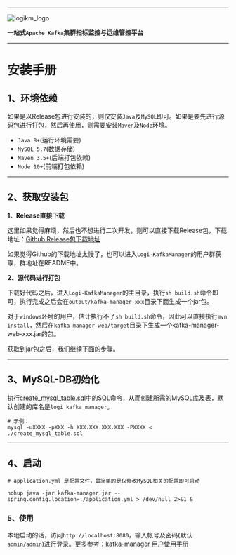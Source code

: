 
---

![logikm_logo](https://user-images.githubusercontent.com/71620349/125024570-9e07a100-e0b3-11eb-8ebc-22e73e056771.png)

**一站式`Apache Kafka`集群指标监控与运维管控平台**

--- 

# 安装手册

## 1、环境依赖

如果是以Release包进行安装的，则仅安装`Java`及`MySQL`即可。如果是要先进行源码包进行打包，然后再使用，则需要安装`Maven`及`Node`环境。

- `Java 8+`(运行环境需要)
- `MySQL 5.7`(数据存储)
- `Maven 3.5+`(后端打包依赖)
- `Node 10+`(前端打包依赖)

---

## 2、获取安装包

**1、Release直接下载**

这里如果觉得麻烦，然后也不想进行二次开发，则可以直接下载Release包，下载地址：[Github Release包下载地址](https://github.com/didi/Logi-KafkaManager/releases)

如果觉得Github的下载地址太慢了，也可以进入`Logi-KafkaManager`的用户群获取，群地址在README中。


**2、源代码进行打包**

下载好代码之后，进入`Logi-KafkaManager`的主目录，执行`sh build.sh`命令即可，执行完成之后会在`output/kafka-manager-xxx`目录下面生成一个jar包。

对于`windows`环境的用户，估计执行不了`sh build.sh`命令，因此可以直接执行`mvn install`，然后在`kafka-manager-web/target`目录下生成一个kafka-manager-web-xxx.jar的包。

获取到jar包之后，我们继续下面的步骤。

---

## 3、MySQL-DB初始化

执行[create_mysql_table.sql](create_mysql_table.sql)中的SQL命令，从而创建所需的MySQL库及表，默认创建的库名是`logi_kafka_manager`。

```
# 示例：
mysql -uXXXX -pXXX -h XXX.XXX.XXX.XXX -PXXXX < ./create_mysql_table.sql
```

---

## 4、启动

```
# application.yml 是配置文件，最简单的是仅修改MySQL相关的配置即可启动

nohup java -jar kafka-manager.jar --spring.config.location=./application.yml > /dev/null 2>&1 &
```

### 5、使用

本地启动的话，访问`http://localhost:8080`，输入帐号及密码(默认`admin/admin`)进行登录。更多参考：[kafka-manager 用户使用手册](../user_guide/user_guide_cn.md)

